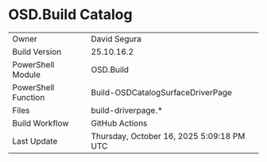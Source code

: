 ﻿# OSD.Build Catalog

| | |
|-|-|
| Owner | David Segura |
| Build Version | 25.10.16.2 |
| PowerShell Module | OSD.Build |
| PowerShell Function | Build-OSDCatalogSurfaceDriverPage |
| Files | build-driverpage.* |
| Build Workflow | GitHub Actions |
| Last Update | Thursday, October 16, 2025 5:09:18 PM UTC |
